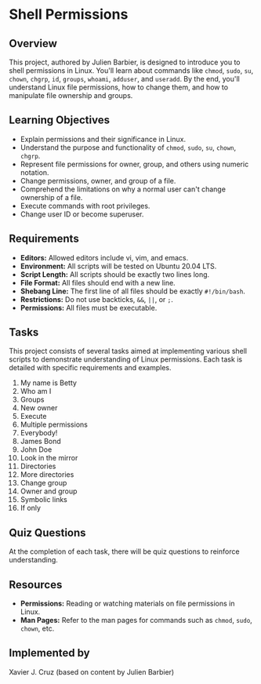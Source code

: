 # Shell Permissions

## Overview
This project, authored by Julien Barbier, is designed to introduce you to shell permissions in Linux. You'll learn about commands like `chmod`, `sudo`, `su`, `chown`, `chgrp`, `id`, `groups`, `whoami`, `adduser`, and `useradd`. By the end, you'll understand Linux file permissions, how to change them, and how to manipulate file ownership and groups.

## Learning Objectives

- Explain permissions and their significance in Linux.
- Understand the purpose and functionality of `chmod`, `sudo`, `su`, `chown`, `chgrp`.
- Represent file permissions for owner, group, and others using numeric notation.
- Change permissions, owner, and group of a file.
- Comprehend the limitations on why a normal user can't change ownership of a file.
- Execute commands with root privileges.
- Change user ID or become superuser.

## Requirements
- **Editors:** Allowed editors include vi, vim, and emacs.
- **Environment:** All scripts will be tested on Ubuntu 20.04 LTS.
- **Script Length:** All scripts should be exactly two lines long.
- **File Format:** All files should end with a new line.
- **Shebang Line:** The first line of all files should be exactly `#!/bin/bash`.
- **Restrictions:** Do not use backticks, `&&`, `||`, or `;`.
- **Permissions:** All files must be executable.

## Tasks
This project consists of several tasks aimed at implementing various shell scripts to demonstrate understanding of Linux permissions. Each task is detailed with specific requirements and examples.

1. My name is Betty
2. Who am I
3. Groups
4. New owner
5. Execute
6. Multiple permissions
7. Everybody!
8. James Bond
9. John Doe
10. Look in the mirror
11. Directories
12. More directories
13. Change group
14. Owner and group
15. Symbolic links
16. If only

## Quiz Questions
At the completion of each task, there will be quiz questions to reinforce understanding.

## Resources
- **Permissions:** Reading or watching materials on file permissions in Linux.
- **Man Pages:** Refer to the man pages for commands such as `chmod`, `sudo`, `chown`, etc.

## Implemented by
Xavier J. Cruz (based on content by Julien Barbier)


